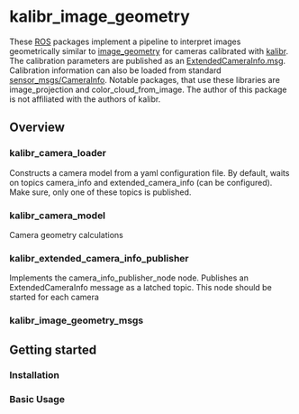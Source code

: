 # kalibr_image_geometry
These [ROS](https://www.ros.org/) packages implement a pipeline to interpret images geometrically similar to [image_geometry](http://wiki.ros.org/image_geometry) for cameras calibrated with [kalibr](https://github.com/ethz-asl/kalibr). The calibration parameters are published as an [ExtendedCameraInfo.msg](https://github.com/tu-darmstadt-ros-pkg/kalibr_image_geometry/blob/master/kalibr_image_geometry_msgs/msg/ExtendedCameraInfo.msg).  Calibration information can also be loaded from standard [sensor_msgs/CameraInfo](http://docs.ros.org/en/melodic/api/sensor_msgs/html/msg/CameraInfo.html).
Notable packages, that use these libraries are image_projection and color_cloud_from_image. 
The author of this package is not affiliated with the authors of kalibr.
## Overview
### kalibr_camera_loader
Constructs a camera model from a yaml configuration file. By default, waits on topics camera_info and extended_camera_info (can be configured). Make sure, only one of these topics is published.
### kalibr_camera_model
Camera geometry calculations
### kalibr_extended_camera_info_publisher
Implements the camera_info_publisher_node node.
Publishes an ExtendedCameraInfo message as a latched topic. This node should be started for each camera
### kalibr_image_geometry_msgs

## Getting started
### Installation
### Basic Usage
